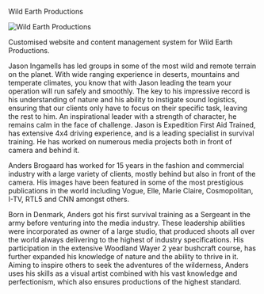Wild Earth Productions

![Wild Earth Productions](https://scontent-a.xx.fbcdn.net/hphotos-xpa1/t31.0-8/s720x720/10542675_1464531190477699_6643830043264385067_o.jpg)

Customised website and content management system for Wild Earth Productions.

Jason Ingamells has led groups in some of the most wild and remote terrain on the planet. With wide ranging experience in deserts, mountains and temperate climates, you know that with Jason leading the team your operation will run safely and smoothly. The key to his impressive record is his understanding of nature and his ability to instigate sound logistics, ensuring that our clients only have to focus on their specific task, leaving the rest to him. An inspirational leader with a strength of character, he remains calm in the face of challenge. Jason is Expedition First Aid Trained, has extensive 4x4 driving experience, and is a leading specialist in survival training. He has worked on numerous media projects both in front of camera and behind it.

Anders Brogaard has worked for 15 years in the fashion and commercial industry with a large variety of clients, mostly behind but also in front of the camera. His images have been featured in some of the most prestigious publications in the world including Vogue, Elle, Marie Claire, Cosmopolitan, I-TV, RTL5 and CNN amongst others.

Born in Denmark, Anders got his first survival training as a Sergeant in the army before venturing into the media industry. These leadership abilities were incorporated as owner of a large studio, that produced shoots all over the world always delivering to the highest of industry specifications.
His participation in the extensive Woodland Wayer 2 year bushcraft course, has further expanded his knowledge of nature and the ability to thrive in it.  Aiming to inspire others to seek the adventures of the wilderness, Anders uses his skills as a visual artist combined with his vast knowledge and perfectionism, which also ensures productions of the highest standard.
